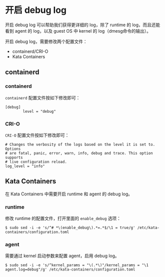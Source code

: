 # 开启 debug log

开启 debug log 可以帮助我们获得更详细的 log，除了 runtime 的 log，而且还能看到 agent 的 log，以及 guest OS 中 kernel 的 log（dmesg命令的输出）。

开启 debug log，需要修改两个配置文件：

- containerd/CRI-O
- Kata Containers

## containerd

### containerd

`containerd` 配置文件按如下修改即可：

```
[debug]
        level = "debug"

```

### CRI-O

`CRI-O` 配置文件按如下修改即可：

```
# Changes the verbosity of the logs based on the level it is set to. Options
# are fatal, panic, error, warn, info, debug and trace. This option supports
# live configuration reload.
log_level = "info"
```

## Kata Containers

在 Kata Containers 中需要开启 runtime 和 agent 的 debug log。

### runtime

修改 runtime 的配置文件，打开里面的 `enable_debug` 选项：

```
$ sudo sed -i -e 's/^# *\(enable_debug\).*=.*$/\1 = true/g' /etc/kata-containers/configuration.toml
```

### agent

需要通过 kernel 启动参数来配置 agent，启用 debug log。

```
$ sudo sed -i -e 's/^kernel_params = "\(.*\)"/kernel_params = "\1 agent.log=debug"/g' /etc/kata-containers/configuration.toml
```
